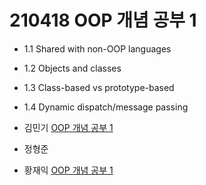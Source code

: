 # 210418 OOP 개념 공부 1
- 1.1	Shared with non-OOP languages
- 1.2	Objects and classes
- 1.3	Class-based vs prototype-based
- 1.4	Dynamic dispatch/message passing

- 김민기 [OOP 개념 공부 1](https://minki.pythonanywhere.com/blog/9)
- 정형준
- 황재익 [OOP 개념 공부 1](https://icksw.tistory.com/225)

